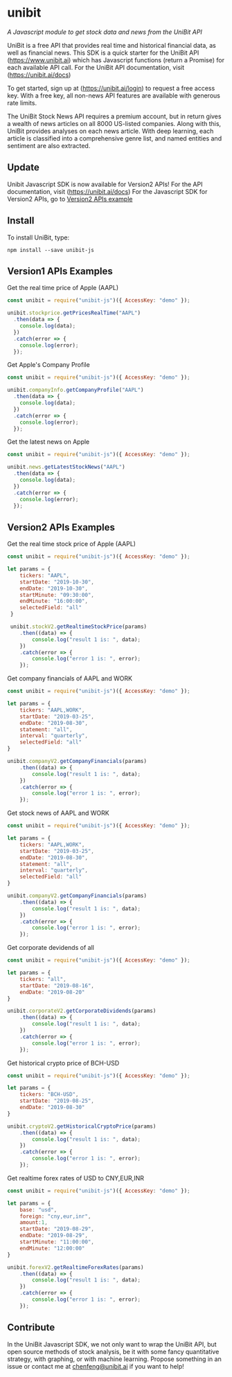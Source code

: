 # unibit

*A Javascript module to get stock data and news from the UniBit API*

UniBit is a free API that provides real time and historical financial data, as well as financial news. This SDK is a quick starter for the UniBit API (https://www.unibit.ai) which has Javascript functions (return a Promise) for each available API call. For the UniBit API documentation, visit (https://unibit.ai/docs)

To get started, sign up at (https://unibit.ai/login) to request a free access key. With a free key, all non-news API features are available with generous rate limits.

The UniBit Stock News API requires a premium account, but in return gives a wealth of news articles on all 8000 US-listed companies. Along with this, UniBit provides analyses on each news article. With deep learning, each article is classified into a comprehensive genre list, and named entities and sentiment are also extracted. 

## Update
Unibit Javascript SDK is now available for Version2 APIs!
For the API documentation, visit (https://unibit.ai/docs)
For the Javascript SDK for Version2 APIs, go to [Version2 APIs example](#v2_example)

## Install
To install UniBit, type:
```shell
npm install --save unibit-js
```

## Version1 APIs Examples

Get the real time price of Apple (AAPL)

```javascript
const unibit = require("unibit-js")({ AccessKey: "demo" });

unibit.stockprice.getPricesRealTime("AAPL")
  .then(data => {
    console.log(data);
  })
  .catch(error => {
    console.log(error);
  });
```

Get Apple's Company Profile

```javascript
const unibit = require("unibit-js")({ AccessKey: "demo" });

unibit.companyInfo.getCompanyProfile("AAPL")
  .then(data => {
    console.log(data);
  })
  .catch(error => {
    console.log(error);
  });
```

Get the latest news on Apple

```javascript
const unibit = require("unibit-js")({ AccessKey: "demo" });

unibit.news.getLatestStockNews("AAPL")
  .then(data => {
    console.log(data);
  })
  .catch(error => {
    console.log(error);
  });
```

## <a name = "v2_example"></a>Version2 APIs Examples

Get the real time stock price of Apple (AAPL)

```javascript
const unibit = require("unibit-js")({ AccessKey: "demo" });

let params = {
 	tickers: "AAPL",
 	startDate: "2019-10-30",
 	endDate: "2019-10-30",
 	startMinute: "09:30:00",
 	endMinute: "16:00:00",
 	selectedField: "all"
 }

 unibit.stockV2.getRealtimeStockPrice(params)
 	.then((data) => {
 		console.log("result 1 is: ", data);
 	})
 	.catch(error => {
 		console.log("error 1 is: ", error);
 	});
```

Get company financials of AAPL and WORK

```javascript
const unibit = require("unibit-js")({ AccessKey: "demo" });

let params = {
	tickers: "AAPL,WORK",
	startDate: "2019-03-25",
	endDate: "2019-08-30",
	statement: "all",
	interval: "quarterly",
	selectedField: "all"
}

unibit.companyV2.getCompanyFinancials(params)
	.then((data) => {
		console.log("result 1 is: ", data);
	})
	.catch(error => {
		console.log("error 1 is: ", error);
	});
```

Get stock news of AAPL and WORK

```javascript
const unibit = require("unibit-js")({ AccessKey: "demo" });

let params = {
	tickers: "AAPL,WORK",
	startDate: "2019-03-25",
	endDate: "2019-08-30",
	statement: "all",
	interval: "quarterly",
	selectedField: "all"
}

unibit.companyV2.getCompanyFinancials(params)
	.then((data) => {
		console.log("result 1 is: ", data);
	})
	.catch(error => {
		console.log("error 1 is: ", error);
	});
```

Get corporate devidends of all

```javascript
const unibit = require("unibit-js")({ AccessKey: "demo" });

let params = {
	tickers: "all",
	startDate: "2019-08-16",
	endDate: "2019-08-20"
}

unibit.corporateV2.getCorporateDividends(params)
	.then((data) => {
		console.log("result 1 is: ", data);
	})
	.catch(error => {
		console.log("error 1 is: ", error);
	});
```

Get historical crypto price of BCH-USD

```javascript
const unibit = require("unibit-js")({ AccessKey: "demo" });

let params = {
	tickers: "BCH-USD",
	startDate: "2019-08-25",
	endDate: "2019-08-30"
}

unibit.cryptoV2.getHistoricalCryptoPrice(params)
	.then((data) => {
		console.log("result 1 is: ", data);
	})
	.catch(error => {
		console.log("error 1 is: ", error);
	});
```

Get realtime forex rates of USD to CNY,EUR,INR

```javascript
const unibit = require("unibit-js")({ AccessKey: "demo" });

let params = {
	base: "usd",
	foreign: "cny,eur,inr",
	amount:1,
	startDate: "2019-08-29",
	endDate: "2019-08-29",
	startMinute: "11:00:00",
	endMinute: "12:00:00"
}

unibit.forexV2.getRealtimeForexRates(params)
	.then((data) => {
		console.log("result 1 is: ", data);
	})
	.catch(error => {
		console.log("error 1 is: ", error);
	});
```

## Contribute

In the UniBit Javascript SDK, we not only want to wrap the UniBit API, but open source methods of stock analysis, be it with some fancy quantitative strategy, with graphing, or with machine learning. Propose something in an issue or contact me at chenfeng@unibit.ai if you want to help!
